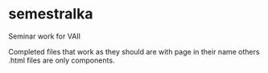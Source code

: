 # semestralka
Seminar work for VAII

Completed files that work as they should are with page in their name others .html files are only components.
